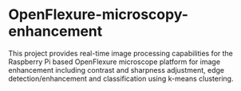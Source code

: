 # OpenFlexure-microscopy-enhancement
This project provides real-time image processing capabilities for the Raspberry Pi based OpenFlexure microscope platform for image enhancement including contrast and sharpness adjustment, edge detection/enhancement and classification using k-means clustering.
